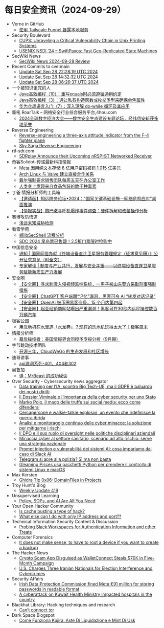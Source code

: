 # 每日安全资讯（2024-09-29）

- Verne in GitHub
  - [使用 Tailscale Funnel 暴露本地服务](https://blog.einverne.info/post/2024/09/tailscale-funnel.html)
- Security Boulevard
  - [CUPS: Unraveling a Critical Vulnerability Chain in Unix Printing Systems](https://securityboulevard.com/2024/09/cups-unraveling-a-critical-vulnerability-chain-in-unix-printing-systems/)
  - [USENIX NSDI ’24 – SwiftPaxos: Fast Geo-Replicated State Machines](https://securityboulevard.com/2024/09/usenix-nsdi-24-swiftpaxos-fast-geo-replicated-state-machines/)
- SecWiki News
  - [SecWiki News 2024-09-28 Review](http://www.sec-wiki.com/?2024-09-28)
- Recent Commits to cve:main
  - [Update Sat Sep 28 22:28:19 UTC 2024](https://github.com/trickest/cve/commit/962dc04aff9598d7ac7d5c11b2bf7ed2d1d2d0f1)
  - [Update Sat Sep 28 14:32:32 UTC 2024](https://github.com/trickest/cve/commit/509a1b5bf24d0fd26ac6c81c5da7563fb640828d)
  - [Update Sat Sep 28 06:26:37 UTC 2024](https://github.com/trickest/cve/commit/d0e6c79f555ea1c7196fcfe3b56551d49a95a296)
- 一个被知识诅咒的人
  - [Java高效编程（10）：重写equals时必须遵循通用约定](https://blog.csdn.net/nokiaguy/article/details/142620809)
  - [Java高效编程（3）：通过私有构造函数或枚举类型来确保单例属性](https://blog.csdn.net/nokiaguy/article/details/142619385)
  - [华为仓颉语言入门（7）：深入理解 do-while 循环及其应用](https://blog.csdn.net/nokiaguy/article/details/142619199)
- 嘶吼 RoarTalk – 网络安全行业综合服务平台,4hou.com
  - [2024全球数字经济大会——数字安全生态建设专题论坛，经纬信安斩获多项荣誉](https://www.4hou.com/posts/ZgWv)
- Reverse Engineering
  - [Reverse-engineering a three-axis attitude indicator from the F-4 fighter plane](https://www.reddit.com/r/ReverseEngineering/comments/1frocuw/reverseengineering_a_threeaxis_attitude_indicator/)
  - [Sky Saga Reverse Engineering](https://www.reddit.com/r/ReverseEngineering/comments/1frh9b1/sky_saga_reverse_engineering/)
- rtl-sdr.com
  - [SDRplay Announce their Upcoming nRSP-ST Networked Receiver](https://www.rtl-sdr.com/sdrplay-announce-their-upcoming-nrsp-st-networked-receiver/)
- 奇客Solidot–传递最新科技情报
  - [Meta 因用纯文本存储 6 亿用户密码被罚 1.015 亿美元](https://www.solidot.org/story?sid=79372)
  - [Arch Linux 与 Valve 建立直接合作关系](https://www.solidot.org/story?sid=79371)
  - [戴尔强制要求销售团队每周五天在办公室工作](https://www.solidot.org/story?sid=79370)
  - [人类身上发现来自食品包装的数千种毒素](https://www.solidot.org/story?sid=79369)
- 丁爸 情报分析师的工具箱
  - [【邀请函】知远防务论坛•2024："国家关键基础设施－网络危机应对"桌面推演](https://mp.weixin.qq.com/s?__biz=MzI2MTE0NTE3Mw==&mid=2651146383&idx=1&sn=a3908a55f95f72e6a463ab0f420fdade&chksm=f1af3fb5c6d8b6a304173c4b04495b348cc5a8541b4bbb10360ce7f5760b833a8cd82b2197a5&scene=58&subscene=0#rd)
  - [【情报实战】黎巴嫩寻呼机爆炸事件调查：硬件拆解和改装操作分析](https://mp.weixin.qq.com/s?__biz=MzI2MTE0NTE3Mw==&mid=2651146383&idx=2&sn=908625771b7cf78d10dcebb9861ab289&chksm=f1af3fb5c6d8b6a364633ee0c9e2e8fea9ea675fc2f4977ac9bf44ac5f7b9d66f9cdd0bbe63a&scene=58&subscene=0#rd)
- 赛博攻防悟道
  - [浅谈未知威胁检测](https://mp.weixin.qq.com/s?__biz=MzI1MDA1MjcxMw==&mid=2649908246&idx=1&sn=49f935c19fd5ee323c158e00d398f7a4&chksm=f18eed10c6f9640666dff064a83ef419a60fda690ac405caeb1618a1647c204b0dbb68a94a38&scene=58&subscene=0#rd)
- 看雪学苑
  - [梆libSecShell 流程分析](https://mp.weixin.qq.com/s?__biz=MjM5NTc2MDYxMw==&mid=2458576493&idx=1&sn=187da8e7f97b2f6caab5ea01e27e5c21&chksm=b18dd6e786fa5ff1ffaffe32e7017829aacfe4b608cc7c6be29c19a52717de6cebc649e100c8&scene=58&subscene=0#rd)
  - [SDC 2024 早鸟票已售罄！2.5折门票限时抢购中](https://mp.weixin.qq.com/s?__biz=MjM5NTc2MDYxMw==&mid=2458576493&idx=2&sn=93c190b9f5a6a593d363bda3aa3aefe6&chksm=b18dd6e786fa5ff15af7e623bfc1ae4e759fd955ba57226f6b0870fe68af7778d3e245dfac76&scene=58&subscene=0#rd)
- 中国信息安全
  - [通知 | 国家网信办就《终端设备直连卫星服务管理规定（征求意见稿）》公开征求意见（附全文）](https://mp.weixin.qq.com/s?__biz=MzA5MzE5MDAzOA==&mid=2664226351&idx=1&sn=e6dfe57c2155d74329c4d0c4b09ea561&chksm=8b59dcd6bc2e55c0bb78724d5e2d92b06bdd0f237d4ec3ead2f91b899275856dbeabaec673b0&scene=58&subscene=0#rd)
  - [专家解读 | 制度与产业共行，发展与安全并重——以终端设备直连卫星服务赋能新质生产力发展](https://mp.weixin.qq.com/s?__biz=MzA5MzE5MDAzOA==&mid=2664226351&idx=2&sn=00352313aaf91ff692c89a866cfc24e3&chksm=8b59dcd6bc2e55c07d0eb28064e2a2b615c3589ee69519d9ac4264f5815dc6043da8f01e829a&scene=58&subscene=0#rd)
- 安全圈
  - [【安全圈】寻求刺激入侵视频监控系统，一男子被山东警方采取刑事强制措施](https://mp.weixin.qq.com/s?__biz=MzIzMzE4NDU1OQ==&mid=2652064747&idx=1&sn=fe44287b6e0a4beac09f4f9d56e77faa&chksm=f36e67abc419eebd03ce06fff8f7c2a2d73416f50362f9005715217c13d189148f527f310d92&scene=58&subscene=0#rd)
  - [【安全圈】ChatGPT 客户端曝“记忆”漏洞，黑客可令 AI “转发对话记录”](https://mp.weixin.qq.com/s?__biz=MzIzMzE4NDU1OQ==&mid=2652064747&idx=2&sn=794aa8ee4f38945f6c525525ffa0fcf1&chksm=f36e67abc419eebd4c6abf786ab80ae28d1d0f727283f05add4aa4ea22224aea23ccf3f15642&scene=58&subscene=0#rd)
  - [【安全圈】OpenAI 被币圈黑客盗号，15 个月内第四起](https://mp.weixin.qq.com/s?__biz=MzIzMzE4NDU1OQ==&mid=2652064747&idx=3&sn=e4142fa9f4eda9b5c369a8654b2163db&chksm=f36e67abc419eebdcffbd895bd53522f9f033139a8087730a91c1e0a9c932d756233aa0b7859&scene=58&subscene=0#rd)
  - [【安全圈】起亚经销商网站曝出严重漏洞！黑客可在30秒内远程操控数百万辆汽车](https://mp.weixin.qq.com/s?__biz=MzIzMzE4NDU1OQ==&mid=2652064747&idx=4&sn=0ad8e79bc37793bdec4e27ceccd86183&chksm=f36e67abc419eebd1f227c0320e2024d7e1443e23e6e656cc7b8c73ea12037871637df6270d4&scene=58&subscene=0#rd)
- 极客公园
  - [用洗地机在水里造「水龙卷」？现在的洗地机玩得太大了｜极客周末](https://mp.weixin.qq.com/s?__biz=MTMwNDMwODQ0MQ==&mid=2653055910&idx=1&sn=dabebfe7ac1e7a8408f0020edba59830&chksm=7e57161049209f06fa22c57c9cce15b9ff01d0fbff9d605f56c4bef29e0f237594450188f62f&scene=58&subscene=0#rd)
- 情报分析师
  - [幕后操控者：美国情报界合同授予专报分析（9月期）](https://mp.weixin.qq.com/s?__biz=MzA3Mjc1MTkwOA==&mid=2650555758&idx=1&sn=ddd5c646015b201375147081ae800b73&chksm=87116b25b066e2338adc4b0e1eb8fc10138d7ff31711fea766e324eaf41e7e9e059da69aceed&scene=58&subscene=0#rd)
- 字节跳动技术团队
  - [开源三年，CloudWeGo 的生态发展和社区增长](https://mp.weixin.qq.com/s?__biz=MzI1MzYzMjE0MQ==&mid=2247510661&idx=1&sn=bcff5d28117bbc5b6da799e0a1f10038&chksm=e9d36167dea4e8714f9c11cc4dd20b57d00dd865ffe12c3adb3a13fb25c9bd500fdb3ca68b38&scene=58&subscene=0#rd)
- 迪哥讲事
  - [api漏洞系列-401、404和302](https://mp.weixin.qq.com/s?__biz=MzIzMTIzNTM0MA==&mid=2247495975&idx=1&sn=db6b0aefc65adf02759bda48c194704a&chksm=e8a5fb44dfd272524f459cf590fed356305b2ccf497f563ac78e659b880aab93f3c688530cbb&scene=58&subscene=0#rd)
- 吴鲁加
  - [译：MrBeast 的成功秘诀](https://mp.weixin.qq.com/s?__biz=Mzg5NDY4ODM1MA==&mid=2247484868&idx=1&sn=2906077d29c11c9134344a6df262ff28&chksm=c01a88f5f76d01e3d740cee0aebf620374891f16fb73c831aa378a3e8764449c96f7a8fe225e&scene=58&subscene=0#rd)
- Over Security - Cybersecurity news aggregator
  - [Data training per l’IA: scontro Big Tech-UE, ma il GDPR è baluardo dei nostri diritti](https://www.cybersecurity360.it/news/data-training-per-lia-scontro-big-tech-ue-ma-il-gdpr-e-baluardo-dei-nostri-diritti/)
  - [Il Dossier Viminale e l’importanza della cyber security per uno Stato](https://www.cybersecurity360.it/news/dossier-viminale-security-stato/)
  - [Marko Polo, il mago delle truffe sui social media: ecco come difendersi](https://www.cybersecurity360.it/news/marko-polo-il-mago-delle-truffe-sui-social-media-ecco-come-difendersi/)
  - [Cercapersone e walkie-talkie esplosivi, un evento che ridefinisce la guerra ibrida](https://www.cybersecurity360.it/cybersecurity-nazionale/cercapersone-e-walkie-talkie-esplosivi-un-evento-che-ridefinisce-la-guerra-ibrida/)
  - [Analisi e monitoraggio continuo delle cyber minacce: la soluzione per mitigarne i rischi](https://www.cybersecurity360.it/soluzioni-aziendali/monitoraggio-continuo-delle-minacce-cyber/)
  - [Il DPO e il suo ruolo di oversight nelle politiche disciplinari aziendali](https://www.cybersecurity360.it/legal/privacy-dati-personali/il-dpo-e-il-suo-ruolo-di-oversight-nelle-politiche-disciplinari-aziendali/)
  - [Minaccia cyber al settore sanitario, scenario ad alto rischio: serve una strategia nazionale](https://www.cybersecurity360.it/nuove-minacce/minaccia-cyber-al-settore-sanitario-scenario-ad-alto-rischio-serve-una-strategia-nazionale/)
  - [Prompt injection e vulnerabilità dei sistemi AI: cosa impariamo dal caso di Slack AI](https://www.cybersecurity360.it/news/prompt-injection-e-vulnerabilita-dei-sistemi-ai-cosa-impariamo-dal-caso-di-slack-ai/)
  - [Telegram si apre alla polizia? Sì ma non basta](https://www.cybersecurity360.it/legal/privacy-dati-personali/telegram-si-apre-alle-autorita-di-polizia-si-ma-non-basta/)
  - [Gleaming Pisces usa pacchetti Python per prendere il controllo di sistemi Linux e macOS](https://www.cybersecurity360.it/news/gleaming-pisces-usa-pacchetti-python-per-prendere-il-controllo-di-sistemi-linux-e-macos/)
- Max Kersten
  - [Ghidra Tip 0x06: DomainFiles in Projects](https://maxkersten.nl/2024/09/28/ghidra-tip-0x06-domainfiles-in-projects/)
- Troy Hunt's Blog
  - [Weekly Update 419](https://www.troyhunt.com/weekly-update-419/)
- Unsupervised Learning
  - [Policy, SOPs, and AI Are All You Need](https://danielmiessler.com/p/policy-sops-and-ai-are-all-you-need)
- Your Open Hacker Community
  - [Is cache busting a type of hack?](https://www.reddit.com/r/HowToHack/comments/1fr7c96/is_cache_busting_a_type_of_hack/)
  - [What else can I do with only IP address and port??](https://www.reddit.com/r/HowToHack/comments/1fr31lg/what_else_can_i_do_with_only_ip_address_and_port/)
- Technical Information Security Content & Discussion
  - [Probing Slack Workspaces for Authentication Information and other Treats](https://www.reddit.com/r/netsec/comments/1fr9qvi/probing_slack_workspaces_for_authentication/)
- Computer Forensics
  - [It does not make sense, to have to root a device if you want to create a backup](https://www.reddit.com/r/computerforensics/comments/1frkkvo/it_does_not_make_sense_to_have_to_root_a_device/)
- The Hacker News
  - [Crypto Scam App Disguised as WalletConnect Steals $70K in Five-Month Campaign](https://thehackernews.com/2024/09/crypto-scam-app-disguised-as.html)
  - [U.S. Charges Three Iranian Nationals for Election Interference and Cybercrimes](https://thehackernews.com/2024/09/us-charges-three-iranian-nationals-for.html)
- Security Affairs
  - [Irish Data Protection Commission fined Meta €91 million for storing passwords in readable format](https://securityaffairs.com/169045/social-networks/irish-data-protection-commission-fined-meta-euro-91-million.html)
  - [A cyberattack on Kuwait Health Ministry impacted hospitals in the country](https://securityaffairs.com/169031/security/cyberattack-on-kuwait-health-ministry-impacted-hospitals.html)
- Blackhat Library: Hacking techniques and research
  - [Can’t connect tor](https://www.reddit.com/r/blackhat/comments/1fr6jsq/cant_connect_tor/)
- Dark Space Blogspot
  - [Come Funziona Kujira: Aste Di Liquidazione e Mint Di Usk](http://darkwhite666.blogspot.com/2024/09/come-funziona-kujira-aste-di.html)
